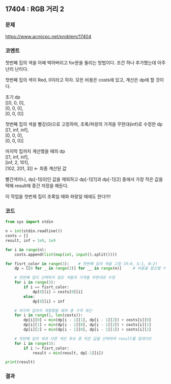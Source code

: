 ## 17404 : RGB 거리 2
### 문제
https://www.acmicpc.net/problem/17404
### 코멘트
첫번째 집의 색을 아예 박아버리고 for문을 돌리는 방법이다. 조건 하나 추가했는데 아주 난리 난리다.

첫번째 집의 색이 Red, 0이라고 하자.
모든 비용은 costs에 있고, 계산은 dp에 할 것이다.

초기 dp <br>
[[0, 0, 0], <br>
 [0, 0, 0],  <br>
 [0, 0, 0]] <br>
 
첫번째 집의 색을 빨강(0)으로 고정하여, 초록/파랑의 가격을 무한대(inf)로 수정한 dp <br>
[[1, inf, inf], <br>
 [0, 0, 0], <br>
 [0, 0, 0]] <br>
 
마지막 집까지 계산했을 때의 dp <br>
[[1, inf, inf], <br>
 [inf, 2, 101], <br>
 [102, 201, 3]] <- 최종 계산된 값 <br>

빨간색이니, dp[-1][0]인 값을 제외하고 dp[-1][1]과 dp[-1][2] 중에서 가장 작은 값을 택해 result에 중간 저장을 해둔다. <br>

이 작업을 첫번재 집이 초록일 때와 파랑일 때에도 한다!!!!


### 코드
```python
from sys import stdin

n = int(stdin.readline())
costs = []
result, inf = 1e9, 1e9

for i in range(n):
    costs.append(list(map(int, input().split())))

for fisrt_color in range(3):    # 첫번째 집의 색을 고정 (R:0, G:1, B:2)
    dp = [[0 for _ in range(3)] for __ in range(n)]     # 비용을 합산할 이차원 배열

    # 첫번째 집이 선택하지 않은 색들의 가격을 무한대로 수정
    for i in range(3):
        if i == fisrt_color:
            dp[0][i] = costs[0][i]
        else:
            dp[0][i] = inf

    # 마지막 집까지 색칠했을 때의 총 가격 계산
    for i in range(1, len(costs)):
        dp[i][0] = min(dp[i - 1][1], dp[i - 1][2]) + costs[i][0]
        dp[i][1] = min(dp[i - 1][0], dp[i - 1][2]) + costs[i][1]
        dp[i][2] = min(dp[i - 1][0], dp[i - 1][1]) + costs[i][2]

    # 첫번째 집의 색과 다른 색인 후보 중 작은 값을 선택하여 result를 업데이트
    for i in range(3):
        if i != fisrt_color:
            result = min(result, dp[-1][i])

print(result)
```
### 결과

